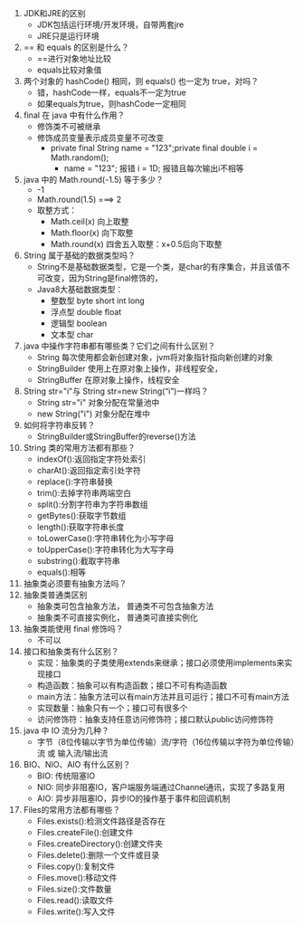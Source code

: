 1. JDK和JRE的区别
    * JDK包括运行环境/开发环境，自带两套jre
    * JRE只是运行环境
2. == 和 equals 的区别是什么？
    * ==进行对象地址比较
    * equals比较对象值
3. 两个对象的 hashCode() 相同，则 equals() 也一定为 true，对吗？
    * 错，hashCode一样，equals不一定为true
    * 如果equals为true，则hashCode一定相同
4. final 在 java 中有什么作用？
    * 修饰类不可被继承
    * 修饰成员变量表示成员变量不可改变
        * private final String name = "123";private final double i = Math.random(); 
            * name = "123"; 报错 i = 1D; 报错且每次输出i不相等
5. java 中的 Math.round(-1.5) 等于多少？
    * -1
    * Math.round(1.5) ===> 2
    * 取整方式：
        * Math.ceil(x) 向上取整
        * Math.floor(x) 向下取整
        * Math.round(x) 四舍五入取整：x+0.5后向下取整
6. String 属于基础的数据类型吗？
    * String不是基础数据类型，它是一个类，是char的有序集合，并且该值不可改变，因为String是final修饰的，
    * Java8大基础数据类型：
        * 整数型 byte short int long
        * 浮点型 double float
        * 逻辑型 boolean
        * 文本型 char
7. java 中操作字符串都有哪些类？它们之间有什么区别？
    * String 每次使用都会新创建对象，jvm将对象指针指向新创建的对象
    * StringBuilder 使用上在原对象上操作，非线程安全，
    * StringBuffer 在原对象上操作，线程安全
8. String str="i"与 String str=new String(“i”)一样吗？
    * String str="i" 对象分配在常量池中
    * new String("i") 对象分配在堆中
9. 如何将字符串反转？
    * StringBuilder或StringBuffer的reverse()方法
10. String 类的常用方法都有那些？
    * indexOf():返回指定字符处索引
    * charAt():返回指定索引处字符
    * replace():字符串替换
    * trim():去掉字符串两端空白
    * split():分割字符串为字符串数组
    * getBytes():获取字节数组
    * length():获取字符串长度
    * toLowerCase():字符串转化为小写字母
    * toUpperCase():字符串转化为大写字母
    * substring():截取字符串
    * equals():相等
11. 抽象类必须要有抽象方法吗？
12. 抽象类普通类区别
    * 抽象类可包含抽象方法， 普通类不可包含抽象方法
    * 抽象类不可直接实例化， 普通类可直接实例化
13. 抽象类能使用 final 修饰吗？
    * 不可以
14. 接口和抽象类有什么区别？
    * 实现：抽象类的子类使用extends来继承；接口必须使用implements来实现接口
    * 构造函数：抽象可以有构造函数；接口不可有构造函数
    * main方法：抽象方法可以有main方法并且可运行；接口不可有main方法
    * 实现数量：抽象只有一个；接口可有很多个
    * 访问修饰符：抽象支持任意访问修饰符；接口默认public访问修饰符
15. java 中 IO 流分为几种？
    * 字节（8位传输以字节为单位传输）流/字符（16位传输以字符为单位传输）流 或 输入流/输出流
16. BIO、NIO、AIO 有什么区别？
    * BIO: 传统阻塞IO
    * NIO: 同步非阻塞IO，客户端服务端通过Channel通讯，实现了多路复用
    * AIO: 异步非阻塞IO，异步IO的操作基于事件和回调机制
17. Files的常用方法都有哪些？
    * Files.exists():检测文件路径是否存在
    * Files.createFile():创建文件
    * Files.createDirectory():创建文件夹
    * Files.delete():删除一个文件或目录
    * Files.copy():复制文件
    * Files.move():移动文件
    * Files.size():文件数量
    * Files.read():读取文件
    * Files.write():写入文件
    
    
    